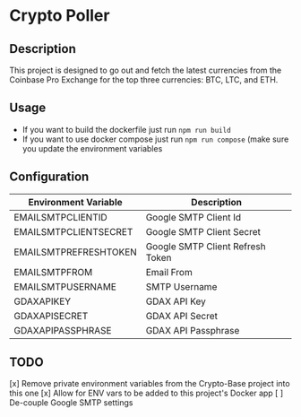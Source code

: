 # Crypto Poller

## Description

This project is designed to go out and fetch the latest currencies from the Coinbase Pro Exchange for the top three currencies: BTC, LTC, and ETH.

## Usage

- If you want to build the dockerfile just run `npm run build`
- If you want to use docker compose just run `npm run compose` (make sure you update the environment variables

## Configuration


| Environment Variable  | Description                      |
|-----------------------|----------------------------------|
| EMAILSMTPCLIENTID     | Google SMTP Client Id            |
| EMAILSMTPCLIENTSECRET | Google SMTP Client Secret        |
| EMAILSMTPREFRESHTOKEN | Google SMTP Client Refresh Token |
| EMAILSMTPFROM         | Email From                       |
| EMAILSMTPUSERNAME     | SMTP Username                    |
| GDAXAPIKEY            | GDAX API Key                     |
| GDAXAPISECRET         | GDAX API Secret                  |
| GDAXAPIPASSPHRASE     | GDAX API Passphrase              |


## TODO

[x] Remove private environment variables from the Crypto-Base project into this one
[x] Allow for ENV vars to be added to this project's Docker app
[ ] De-couple Google SMTP settings
